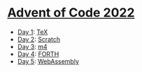 # [Advent of Code 2022](https://adventofcode.com/2022/)

  * [Day 1](day01/README.md): [TeX](https://en.wikipedia.org/wiki/TeX)
  * [Day 2](day02/README.md): [Scratch](https://en.wikipedia.org/wiki/Scratch_(programming_language))
  * [Day 3](day03/README.md): [m4](https://en.wikipedia.org/wiki/M4_(computer_language))
  * [Day 4](day04/README.md): [FORTH](https://en.wikipedia.org/wiki/Forth_(programming_language))
  * [Day 5](day05/README.md): [WebAssembly](https://en.wikipedia.org/wiki/WebAssembly)
